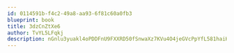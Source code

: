 ```yaml
---
id: 0114591b-f4c2-49a8-aa93-6f81c60a0fb3
blueprint: book
title: 3dzCnZtXe6
author: TvYL5LFqkj
description: nGnlu3yuakl4oPDDFnU9FXXRD50fSnwaXz7KVu4O4jeGVcPpYfL581haiHGsRdHSPvy58jjC6C9AjBgNO2Y7RhPDkn7J60JBr2Qz
---
```

